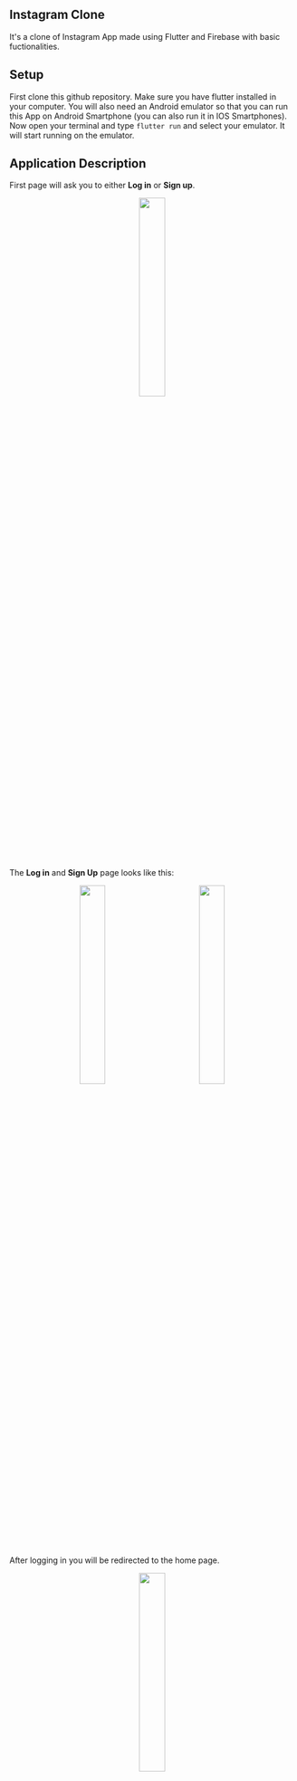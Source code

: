 ## Instagram Clone

It's a clone of Instagram App made using Flutter and Firebase with basic fuctionalities.

## Setup

First clone this github repository. Make sure you have flutter installed in your computer. You will also need an Android emulator so that you can run this App on Android Smartphone (you can also run it in IOS Smartphones). Now open your terminal and type `flutter run` and select your emulator. It will start running on the emulator.

## Application Description

First page will ask you to either **Log in** or **Sign up**.

<p align = "center"> 
<img src="https://user-images.githubusercontent.com/83599568/179792693-fb1e7078-f38a-4e3d-92b1-159a9442eddc.png" width="30%"/>
</p>

The **Log in** and **Sign Up** page looks like this:

<p align = "center"> 
<img src="https://user-images.githubusercontent.com/83599568/179810297-b062ce25-0e26-430a-aedf-accee8d3f6ab.png" width="30%" hspace = "30"/><img src="https://user-images.githubusercontent.com/83599568/179810369-4336a5b5-07ea-4520-b07f-4133f7f4f660.png" width="30% " hspace = "30"/>
</p>

After logging in you will be redirected to the home page.

<p align = "center"> 
<img src="https://user-images.githubusercontent.com/83599568/179813258-7adb290c-cf96-4565-aa5b-86d7f9707ec9.png" width="30%"/>
</p>

In the home page you can see the posts of the people you follow and also their stories.
You can also like a post by clicking on the heart icon below the post and also save it to your collection by clicking on the bookmark icon.

<p align = "center"> 
<img src="https://user-images.githubusercontent.com/83599568/179814981-f3dd7e3c-10c2-48a0-8649-ae82c57c9fb9.png" width="30%" hspace = "30"/><img src="https://user-images.githubusercontent.com/83599568/179814997-fc8ad05d-e6f0-4d8a-8828-c75e270fe96c.png" width="30% " hspace = "30"/>
</p>

Now to search a person or a image you can click on the search icon in the bottom navigation bar. It opens the search page.

<p align = "center"> 
<img src="https://user-images.githubusercontent.com/83599568/179816290-29da280a-12e0-4872-a057-c521fb400778.png" width="30%" hspace = "30"/><img src="https://user-images.githubusercontent.com/83599568/179816307-aed24878-6c79-4395-9370-4baff943aed0.png" width="30% " hspace = "30"/>
</p>

To open your profile page click on your profile image in the bottom navigation bar.

<p align = "center"> 
<img src="https://user-images.githubusercontent.com/83599568/179816745-054876f3-1413-4268-8f89-3d6b82e9fa1e.png" width="30%"/>
</p>

To open the messenger click on the top right arrow icon in home page.

<p align = "center"> 
<img src="https://user-images.githubusercontent.com/83599568/179817553-2559e882-7247-4991-a3e8-60b0be9d483a.png" width="30%"/>
</p>

## Conclusion
The backend part of this project is still not completed. For now it's only the UI part which is working.
Thank you for visiting my project. Hope you like it. If there is any issue, feel free to contact me @ sameerraj0820@gmail.com
